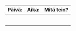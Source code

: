 
| Päivä: | Aika: | Mitä tein? |
| :---         |     :---:      |          ---: |
|                |             |                |
|                |             |                |
|                |             |                |
|                |             |                |
|                |             |                |
|                |             |                |

